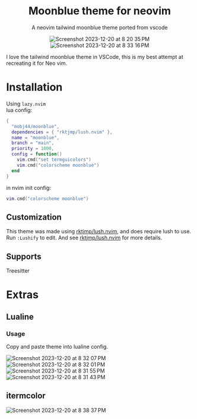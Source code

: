 <div align="center">
  
# Moonblue theme for neovim  
A neovim tailwind moonblue theme ported from vscode

![Screenshot 2023-12-20 at 8 20 35 PM](https://github.com/mobj44/moonblue/assets/95835461/15ed463b-b945-4f0b-94d4-7ecdfd959f14)
![Screenshot 2023-12-20 at 8 33 16 PM](https://github.com/mobj44/moonblue/assets/95835461/c4a18e91-cbf8-4c67-9c9f-0d0f2cdb992e)

</div>

I love the tailwind moonblue theme in VSCode, this is my best attempt at recreating it for Neo vim. 

# Installation

Using `lazy.nvim`  
lua config:
```lua
{
  "mobj44/moonblue",
  dependencies = { "rktjmp/lush.nvim" },
  name = "moonblue",
  branch = "main",
  priority = 1000,
  config = function()
    vim.cmd("set termguicolors")
    vim.cmd("colorscheme moonblue")
  end
}
```
in nvim init config:
```lua
vim.cmd("colorscheme moonblue")
```

## Customization
This theme was made using [rktjmp/lush.nvim](https://github.com/rktjmp/lush.nvim), and does require lush to use. Run `:Lushify` to edit. And see [rktjmp/lush.nvim](https://github.com/rktjmp/lush.nvim) for more details. 

## Supports 
Treesitter 

# Extras
## Lualine
### Usage
Copy and paste theme into lualine config.

![Screenshot 2023-12-20 at 8 32 07 PM](https://github.com/mobj44/moonblue/assets/95835461/550d3d6a-c7d8-415b-ad90-e35c96946a1f)
![Screenshot 2023-12-20 at 8 32 01 PM](https://github.com/mobj44/moonblue/assets/95835461/fdda5561-2a50-4243-a303-8a1c9f1cfc31)
![Screenshot 2023-12-20 at 8 31 55 PM](https://github.com/mobj44/moonblue/assets/95835461/2f21363f-7e78-4482-bfac-e6446c2baaa4)
![Screenshot 2023-12-20 at 8 31 43 PM](https://github.com/mobj44/moonblue/assets/95835461/ca60a5d3-f557-49f5-b8fa-d49e00950c46)

## itermcolor
![Screenshot 2023-12-20 at 8 38 37 PM](https://github.com/mobj44/moonblue/assets/95835461/cb9614e0-fae2-45f3-92b8-d0b591de491f)
